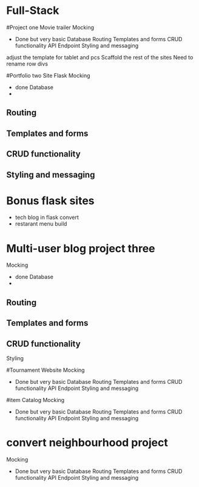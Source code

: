# Full-Stack

#Project one Movie trailer 
Mocking 
- Done but very basic 
Database
Routing 
Templates and forms
CRUD functionality 
API Endpoint
Styling and messaging



adjust the template for tablet and pcs 
Scaffold the rest of the sites 
Need to rename row divs 

#Portfolio two Site Flask
Mocking 
- done
Database
-
Routing 
-
Templates and forms
- 
CRUD functionality 
-
Styling and messaging
- 

# Bonus flask sites 
- tech blog in flask convert
- restarant menu build


# Multi-user blog project three
Mocking 
- done
Database
-
Routing 
-
Templates and forms
- 
CRUD functionality 
-
Styling


#Tournament Website 
Mocking 
- Done but very basic 
Database
Routing 
Templates and forms
CRUD functionality 
API Endpoint
Styling and messaging

#item Catalog 
Mocking 
- Done but very basic 
Database
Routing 
Templates and forms
CRUD functionality 
API Endpoint
Styling and messaging

# convert neighbourhood project
Mocking 
- Done but very basic 
Database
Routing 
Templates and forms
CRUD functionality 
API Endpoint
Styling and messaging


